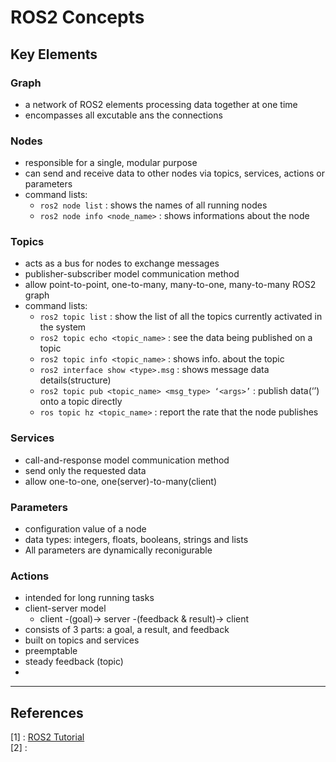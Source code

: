 # ROS2 Concepts

## Key Elements

### Graph

* a network of ROS2 elements processing data together at one time
* encompasses all excutable ans the connections

### Nodes

* responsible for a single, modular purpose
* can send and receive data to other nodes via topics, services, actions or parameters
* command lists:
  * `ros2 node list` : shows the names of all running nodes
  * `ros2 node info <node_name>` : shows informations about the node 

### Topics

* acts as a bus for nodes to exchange messages
* publisher-subscriber model communication method
* allow point-to-point, one-to-many, many-to-one, many-to-many ROS2 graph
* command lists:
  * `ros2 topic list` : show the list of all the topics currently activated in the system
  * `ros2 topic echo <topic_name>` : see the data being published on a topic
  * `ros2 topic info <topic_name>` : shows info. about the topic
  * `ros2 interface show <type>.msg` : shows message data details(structure)
  * `ros2 topic pub <topic_name> <msg_type> ‘<args>’` : publish data(‘<args>’) onto a topic directly 
  * `ros topic hz <topic_name>` : report the rate that the node publishes

### Services

* call-and-response model communication method
* send only the requested data
* allow one-to-one, one(server)-to-many(client)

### Parameters

* configuration value of a node
* data types: integers, floats, booleans, strings and lists
* All parameters are dynamically reconigurable

### Actions

* intended for long running tasks
* client-server model
  * client -(goal)-> server -(feedback & result)-> client
* consists of 3 parts: a goal, a result, and feedback
* built on topics and services
* preemptable
* steady feedback (topic)
* 

---

## References

[1] : [ROS2 Tutorial](https://index.ros.org/doc/ros2/Tutorials)   
[2] : 